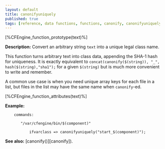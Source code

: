 ```yaml
---
layout: default
title: canonifyuniquely
published: true
tags: [reference, data functions, functions, canonify, canonifyuniquely, hash]
---
```


[%CFEngine_function_prototype(text)%]

**Description:** Convert an arbitrary string `text` into a unique legal class name.

This function turns arbitrary text into class data, appending the
SHA-1 hash for uniqueness.  It is exactly equivalent to
`concat(canonify($(string)), "_", hash($(string),"sha1");` for a given
`$(string)` but is much more convenient to write and remember.

A common use case is when you need unique array keys for each file in
a list, but files in the list may have the same name when
`canonify`-ed.

[%CFEngine_function_attributes(text)%]

**Example:**  


```cf3
    commands:

       "/var/cfengine/bin/$(component)"

           ifvarclass => canonifyuniquely("start_$(component)");
```

**See also:** [canonify()][canonify]).
